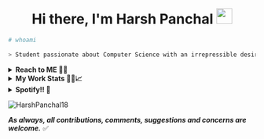 <h1 align="center">Hi there, I'm Harsh Panchal <img src="https://media.giphy.com/media/mA28dHGEU8Us36wEYJ/giphy.gif" height="32" /></h1>


```bash
# whoami
  
> Student passionate about Computer Science with an irrepressible desire to explore and learn new things. 
```

<details>
  <summary><b>Reach to ME 🤤💬</b></b></summary>

[![Telegram](https://img.shields.io/static/v1?label=&message=Telegram&color=5C6BC0&logo=telegram&logoColor=A8B9CC&labelColor=2F333A)](https://t.me/thenameisharsh)

[![LinkedIn](https://img.shields.io/static/v1?label=&message=LinkedIn&color=5C6BC0&logo=linkedin&logoColor=A8B9CC&labelColor=2F333A)](https://www.linkedin.com/in/harshpanchal18)

[![Reddit](https://img.shields.io/static/v1?label=&message=Reddit&color=5C6BC0&logo=reddit&logoColor=A8B9CC&labelColor=2F333A)](https://www.reddit.com/user/HarshPanchal_)

[![WEB](https://img.shields.io/static/v1?label=&message=Harsh's%20Web&color=5C6BC0&logo=appveyor&logoColor=A8B9CC&labelColor=2F333A)](https://www.about.me/panchalharsh)

</details>


<details>
  <summary><b>My Work Stats 🐱‍👤📈</b></summary>
  
<!--![HarshPanchal18 Stats](https://github-profile-summary-cards.vercel.app/api/cards/repos-per-language?username=HarshPanchal18&theme=solarized_dark)
![HarshPanchal18 Stats](https://github-profile-summary-cards.vercel.app/api/cards/most-commit-language?username=HarshPanchal18&theme=solarized_dark)
![HarshPanchal18 Summary](https://github-profile-summary-cards.vercel.app/api/cards/profile-details?username=HarshPanchal18&theme=solarized_dark)
-->
​![​Activity Graph​](https://activity-graph.herokuapp.com/graph?username=HarshPanchal18&theme=github)

<div align="justify">
<img width="49%" src=https://github-readme-stats.vercel.app/api/top-langs/?username=HarshPanchal18&layout=compact&hide=roff,MATLAB&langs_count=10&theme=dark&custom_title=Top%20languages>
</div>

[![Harsh's wakatime stats](https://github-readme-stats.vercel.app/api/wakatime?username=Harsh_panchal&theme=gruvbox&layout=compact)](https://github-readme-stats.vercel.app)

[![wakatime](https://wakatime.com/badge/user/60086e5f-adb2-4a00-ba01-c193121a8406.svg)](https://wakatime.com/@60086e5f-adb2-4a00-ba01-c193121a8406)
_(since 26 Jan, 022)_

[![Top Langs](https://github-readme-stats.vercel.app/api/top-langs/?username=HarshPanchal18&theme=react&border_radius=15&custom_title=Most-Used-Languages)](https://github.com/HarshPanchal18/github-readme-stats)
</details>


<details>
  <summary><b>Spotify!! 🎵</b></summary>
  
[![spotify-github-profile](https://spotify-github-profile.vercel.app/api/view?uid=31bxoc5svkmu7koamlw32ihuxg6a&cover_image=true&theme=default&bar_color=53b14f&bar_color_cover=true)](https://github.com/kittinan/spotify-github-profile)

</details>
<p align="left"> <img src="https://komarev.com/ghpvc/?username=HarshPanchal18&label=Profile%20views&color=0e75b6&style=flat" alt="HarshPanchal18" /> </p>

***As always, all contributions, comments, suggestions and concerns are welcome.*** ✅
